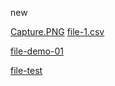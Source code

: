 new

[Capture.PNG](https://docs-api-qa.cloudlabs.ai/repos/raw.githubusercontent.com/Rabin-spektra/New-Repos/main/19168cZabyDrv/files/Capture.PNG)
[file-1.csv](https://docs-api-qa.cloudlabs.ai/repos/raw.githubusercontent.com/Rabin-spektra/New-Repos/main/19168cZabyDrv/files/file-1.csv)

[file-demo-01](https://docs-api-qa.cloudlabs.ai/repos/raw.githubusercontent.com/Rabin-spektra/New-Repos/main/19168cZabyDrv/files/file-demo-01.txt)

[file-test](https://docs-api-qa.cloudlabs.ai/repos/raw.githubusercontent.com/Rabin-spektra/New-Repos/main/19168cZabyDrv/files/file-test.txt)